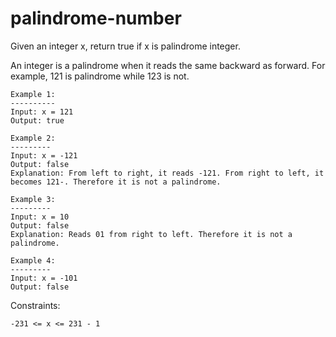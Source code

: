 # palindrome-number

Given an integer x, return true if x is palindrome integer.

An integer is a palindrome when it reads the same backward as forward. For example, 121 is palindrome while 123 is not.

```
Example 1:
----------
Input: x = 121
Output: true

Example 2:
---------
Input: x = -121
Output: false
Explanation: From left to right, it reads -121. From right to left, it becomes 121-. Therefore it is not a palindrome.

Example 3:
---------
Input: x = 10
Output: false
Explanation: Reads 01 from right to left. Therefore it is not a palindrome.

Example 4:
---------
Input: x = -101
Output: false
```

Constraints:
```
-231 <= x <= 231 - 1
```